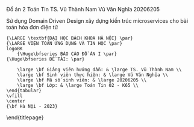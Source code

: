 Đồ án 2
Toán Tin
TS. Vũ Thành Nam
Vũ Văn Nghĩa
20206205

<!--Xây dựng kiến trúc microservices cho bài toán hóa đơn điện tử-->

Sử dụng Domain Driven Design xây dựng kiến trúc microservices cho bài toán hóa đơn điện tử

	{\LARGE \textbf{ĐẠI HỌC BÁCH KHOA HÀ NỘI} \par}
	{\LARGE VIỆN TOÁN ỨNG DỤNG VÀ TIN HỌC \par}
    logoBK
    	{\Huge\bfseries BÁO CÁO ĐỒ ÁN I \par}
	{\Huge\bfseries ĐỀ TÀI: \par}

		\large \bf Giảng viên hướng dẫn: & \large TS. Vũ Thành Nam \\
		\large \bf Sinh viên thực hiện: & \large Vũ Văn Nghĩa \\
		\large \bf Mã số sinh viên: & \large 20206205 \\
		\large \bf Lớp: & \large Toán Tin 02 - K65 \\
	\end{tabular}
	\vfill
	\center
	{\bf Hà Nội - 2023}
\end{titlepage}
